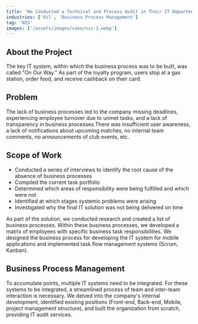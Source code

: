 ```yaml
---
title: 'We Conducted a Technical and Process Audit in Their IT Department'
industries: ['Oil', 'Business Process Management']
tag: 'NIS'
images: ['/assets/images/case/nis-1.webp']
---
```


## About the Project

The key IT system, within which the business process was to be built, was called "On Our Way." As part of the loyalty program, users stop at a gas station, order food, and receive cashback on their card.

## Problem

The lack of business processes led to the company missing deadlines, experiencing employee turnover due to unmet tasks, and a lack of transparency in business processes.There was insufficient user awareness, a lack of notifications about upcoming matches, no internal team comments, no announcements of club events, etc.

## Scope of Work

- Conducted a series of interviews to identify the root cause of the absence of business processes
- Compiled the current task portfolio
- Determined which areas of responsibility were being fulfilled and which were not
- Identified at which stages systemic problems were arising
- Investigated why the final IT solution was not being delivered on time

As part of the solution, we conducted research and created a list of business processes. Within these business processes, we developed a matrix of employees with specific business task responsibilities. We designed the business process for developing the IT system for mobile applications and implemented task flow management systems (Scrum, Kanban).

## Business Process Management

To accumulate points, multiple IT systems need to be integrated. For these systems to be integrated, a streamlined process of team and inter-team interaction is necessary. We delved into the company's internal development, identified existing positions (Front-end, Back-end, Mobile, project management structure), and built the organization from scratch, providing IT audit services.

